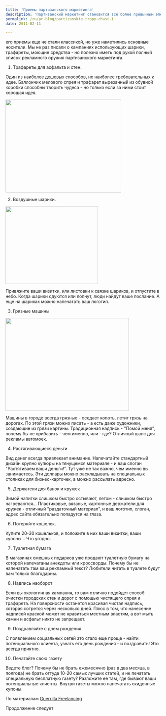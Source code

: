 ```yaml
---
title: 'Приемы партизанского маркетинга'
description: 'Партизанский маркетинг становится все более привычным элементом рекламной кампании, и , как следствие - элементом городского пейзажа. его приемы еще не стали классикой, но уже наметились основные носители.'
permalink: /ru/pr-blog/partizanskie-tropy-chast-i
date: 2011-02-11

---
```


его приемы еще не стали классикой, но уже наметились основные носители. Мы не раз писали о кампаниях использующих шарики, трафареты, моющие средства - но полезно иметь под рукой полный список рекламного оружия партизанского маркетинга.

1. Трафареты для асфальта и стен.

Один из наиболее дешевых способов, но наиболее требовательных к идее. Баллончик мелового спрея и трафарет вырезанный из обувной коробки способны творить чудеса  - но только если за ними стоит хорошая идея.

<img src="{{ site.assets }}/upload/Roadsworth4.jpg" alt="" class="post__img" width="375" height="300">

2. Воздушные шарики.

<span class="inline inline-left"><img src="{{ site.assets }}/upload/balloons.jpg" alt="" class="post__img" width="300" height="251"></span>

Привяжите ваши визитки, или листовки к связке шариков, и отпустите в небо. Когда шарики сдуются или лопнут, люди найдут ваше послание. А еще на шариках можно напечатать ваш логотип.

3. Грязные машины

<img src="{{ site.assets }}/upload/b1copDZBrng5srcvQE1Z2NVro1_400.jpg" alt="" class="post__img" width="400" height="300">

Машины в городе всегда грязные -  оседает копоть, летит грязь на дорогах. По этой грязи можно писать - а есть даже художники, создающие из грязи картины. Традиционная надпись - "Помой меня", почему бы не прибавить - чем именно, или - где? Отличный шанс для рекламы автомоек.

4. Растягивающиеся деньги

Вид денег всегда привлекает внимание. Напечатайте стандартный дизайн крупно купюры на  тянущемся материале - и ваш слоган "Растягиваем ваши деньги!". Тут уже не так важно, чем именно вы занимаетесь. Эти доллары можно раскладывать на специальных столиках для бизнес-карточек, а можно рассылать адресно.

5. Держатели для банок и кружек

Зимой напитки слишком быстро остывают, летом - слишком быстро нагреваются... Пластиковые, вязаные, картонные держатели для кружек - отличный "раздаточный материал", и ваш логотип, слоган, адрес сайта обязательно попадутся на глаза.

6. Потеряйте кошелек.

Купите 20-30 кошельков, и положите в них ваши визитки, ваши купоны... Что угодно.

7. Туалетная бумага

В магазинах смешных подарков уже продают туалетную бумагу на которой напечатаны анекдоты или кроссворды. Почему бы не напечатать там ваш рекламный текст? Любители читать в туалете будут вам только благодарны.

8. Надпись наоборот

Если вы экологичная кампания, то вам отлично подойдет способ очистки городских стен и дорог с помощью чистящего спрея и трафарета. На поверхности останется красивая чистая надпись, которая сотрется через несколько дней. Плюс в том, что нанесение надписей краской может не нравиться местным властям, а вот мыть камни и асфальт никто не запрещает.

9. Поздравляйте с днем рождения

С появлением социальных сетей это стало еще проще - найти потенциального клиента, узнать его день рождения - и поздравить! Это всегда приятно.

10. Печатайте свою газету

Ведете блог? Почему бы не брать ежемесячно (раз в два месяца, в полгода) не брать оттуда 10-20 самых лучших статей, и не печатать специальную бесплатную газету? Разложите ее там, где бывают ваши потенциальные клиенты. Внутри газеты можно напечатать скидочные купоны.

По материалам <a href="https://www.guerrillafreelancing.com/guerrilla-marketing-tactics-for-freelancers/">Guerrilla Freelancing</a>

Продолжение следует

